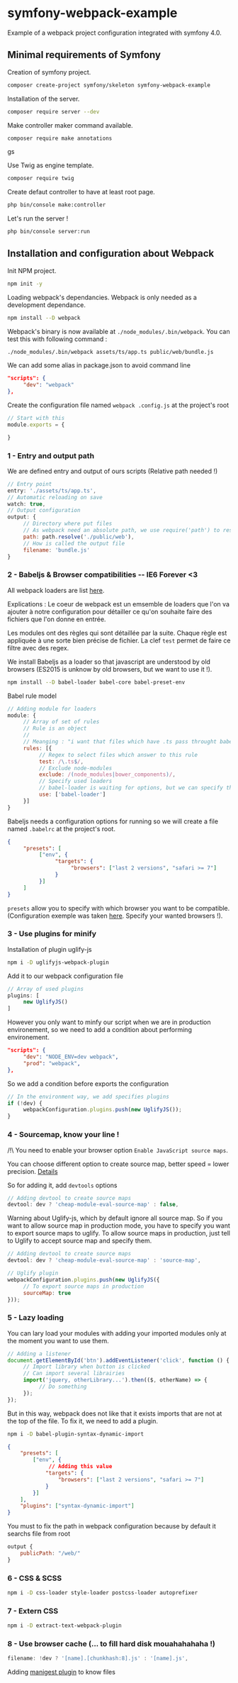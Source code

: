 # symfony-webpack-example
Example of a webpack project configuration integrated with symfony 4.0.

## Minimal requirements of Symfony
Creation of symfony project.
```bash
composer create-project symfony/skeleton symfony-webpack-example
```

Installation of the server.
```bash
composer require server --dev
```

Make controller maker command available.
```bash
composer require make annotations
```
gs

Use Twig as engine template.
```bash
composer require twig
```

Create defaut controller to have at least root page.
```bash
php bin/console make:controller
```

Let's run the server !
```bash
php bin/console server:run
```

## Installation and configuration about Webpack
Init NPM project.
```bash
npm init -y
```

Loading webpack's dependancies. Webpack is only needed as a development dependance.
```bash
npm install --D webpack 
```

Webpack's binary is now available at `./node_modules/.bin/webpack`. You can test this with following command : 
```bash
./node_modules/.bin/webpack assets/ts/app.ts public/web/bundle.js
```

We can add some alias in package.json to avoid command line
```json
"scripts": {
     "dev": "webpack"
},
```

Create the configuration file named `webpack
.config.js` at the project's root
```js
// Start with this 
module.exports = {

}
```

### 1 - Entry and output path

We are defined entry and output of ours scripts (Relative path needed !)
```js
// Entry point
entry: './assets/ts/app.ts',
// Automatic reloading on save
watch: true,
// Output configuration
output: {
     // Directory where put files
     // As webpack need an absolute path, we use require('path') to resolve it
     path: path.resolve('./public/web'),
     // How is called the output file
     filename: 'bundle.js'
}
```

### 2 - Babeljs & Browser compatibilities -- IE6 Forever <3

All webpack loaders are list [here](https://webpack.js.org/loaders/).

Explications : Le coeur de webpack est un emsemble de loaders que l'on va ajouter à notre configuration pour détailler ce qu'on souhaite faire des fichiers que l'on donne en entrée.

Les modules ont des règles qui sont détaillée par la suite. Chaque règle est appliquée à une sorte bien précise de fichier. La clef `test` permet de faire ce filtre avec des regex.

We install Babeljs as a loader so that javascript are understood by old browsers (ES2015 is unknow by old browsers, but we want to use it !).
```bash
npm install --D babel-loader babel-core babel-preset-env
```

Babel rule model
```js
// Adding module for loaders
module: {
     // Array of set of rules
     // Rule is an object
     //
     // Meanging : "i want that files which have .ts pass throught babel-loader"
     rules: [{
          // Regex to select files which answer to this rule
          test: /\.ts$/,
          // Exclude node-modules
          exclude: /(node_modules|bower_components)/,
          // Specify used loaders
          // babel-loader is waiting for options, but we can specify them in an other file called .babelrc
          use: ['babel-loader']
     }]
}
```

Babeljs needs a configuration options for running so we will create a file named `.babelrc` at the project's root.

```json
{
     "presets": [
          ["env", {
               "targets": {
                    "browsers": ["last 2 versions", "safari >= 7"]
               }
          }]
     ]
}
```

`presets` allow you to specify with which browser you want to be compatible. (Configuration exemple was taken [here](https://babeljs.io/docs/plugins/preset-env). Specify your wanted browsers !).

### 3 - Use plugins for minify

Installation of plugin uglify-js
```bash
npm i -D uglifyjs-webpack-plugin
```

Add it to our webpack configuration file
```js
// Array of used plugins
plugins: [
     new UglifyJS()
]
```

However you only want to minfy our script when we are in production environement, so we need to add a condition about performing environement.

```json
"scripts": {
     "dev": "NODE_ENV=dev webpack",
     "prod": "webpack",
},
```

So we add a condition before exports the configuration
```js
// In the environment way, we add specifies plugins
if (!dev) {
     webpackConfiguration.plugins.push(new UglifyJS());
}
```

### 4 - Sourcemap, know your line !

/!\ You need to enable your browser option `Enable JavaScript source maps`.

You can choose different option to create source map, better speed = lower precision. [Details](https://webpack.js.org/configuration/devtool/)

So for adding it, add `devtools` options
```js 
// Adding devtool to create source maps     
devtool: dev ? 'cheap-module-eval-source-map' : false,
```

Warning about Uglify-js, which by default ignore all source map. So if you want to allow source map in production mode, you have to specify you want to export source maps to uglify.
To allow source maps in production, just tell to Uglify to accept source map and specify them.
```js 
// Adding devtool to create source maps     
devtool: dev ? 'cheap-module-eval-source-map' : 'source-map',

// Uglify plugin
webpackConfiguration.plugins.push(new UglifyJS({
     // To export source maps in production
     sourceMap: true
}));
```

### 5 - Lazy loading

You can lary load your modules with adding your imported modules only at the moment you want to use them.

```js
// Adding a listener 
document.getElementById('btn').addEventListener('click', function () {
     // Import library when button is clicked
     // Can import several librairies
     import('jquery, otherLibrary...').then(($, otherName) => {
          // Do something
     });
});
```

But in this way, webpack does not like that it exists imports that are not at the top of the file. To fix it, we need to add a plugin.

```bash
npm i -D babel-plugin-syntax-dynamic-import
```

```json
{
    "presets": [
        ["env", {
             // Adding this value
            "targets": {
                "browsers": ["last 2 versions", "safari >= 7"]
            }
        }]
    ],
    "plugins": ["syntax-dynamic-import"]
}
```

You must to fix the path in webpack configuration because by default it searchs file from root

```js
output {
    publicPath: "/web/"
}
```

### 6 - CSS & SCSS

```bash
npm i -D css-loader style-loader postcss-loader autoprefixer
```

### 7 - Extern CSS

```bash
npm i -D extract-text-webpack-plugin
```

### 8 - Use browser cache (... to fill hard disk mouahahahaha !)

```js
filename: !dev ? '[name].[chunkhash:8].js' : '[name].js',
```

Adding [manigest plugin](https://github.com/danethurber/webpack-manifest-plugin) to know files 
